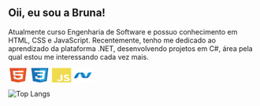 ## Oii, eu sou a Bruna!

Atualmente curso Engenharia de Software e possuo conhecimento em HTML, CSS e JavaScript. Recentemente, tenho me dedicado ao aprendizado da plataforma .NET, desenvolvendo projetos em C#, área pela qual estou me interessando cada vez mais.
<div>
    <img align="center" alt="Bru-HTML" height="30" width="40" src="https://raw.githubusercontent.com/devicons/devicon/master/icons/html5/html5-original.svg">
    <img align="center" alt="Bru-CSS" height="30" width="40" src="https://raw.githubusercontent.com/devicons/devicon/master/icons/css3/css3-original.svg">
    <img align="center" alt="Bru-Js" height="30" width="40" src="https://raw.githubusercontent.com/devicons/devicon/master/icons/javascript/javascript-plain.svg">
    <img align="center" alt="Bru-DotNet" height="30" width="40" src="https://raw.githubusercontent.com/devicons/devicon/master/icons/dot-net/dot-net-original.svg">
</div>

![Top Langs](https://github-readme-stats.vercel.app/api/top-langs/?username=brulindner&layout=compact&theme=radical)


